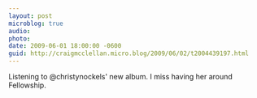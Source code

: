 ```yaml
---
layout: post
microblog: true
audio: 
photo: 
date: 2009-06-01 18:00:00 -0600
guid: http://craigmcclellan.micro.blog/2009/06/02/t2004439197.html
---
```

Listening to @christynockels' new album.  I miss having her around Fellowship.
